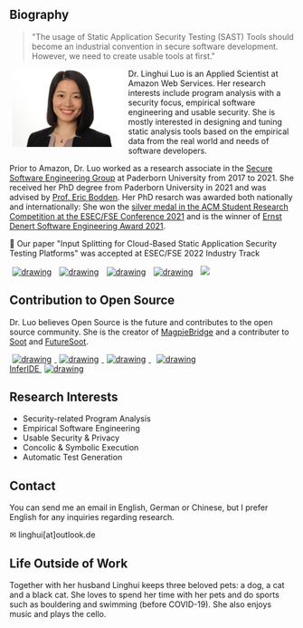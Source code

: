 ## Biography 

>"The usage of Static Application Security Testing (SAST) Tools should become an industrial
convention in secure software development. However, we need to
create usable tools at first."                                                               

<img src="profile.jpeg" alt="drawing" width="200" style="float: left;" hspace="5"/> 

Dr. Linghui Luo is an Applied Scientist at Amazon Web Services. Her research interests include program analysis with a security focus, empirical software engineering and usable security. She is mostly interested in designing and tuning static analysis tools based on the empirical data from the real world and needs of software developers. 

Prior to Amazon, Dr. Luo worked as a research associate in the [Secure Software Engineering Group](https://www.hni.uni-paderborn.de/en/software-engineering) at Paderborn University from 2017 to 2021. She received her PhD degree from Paderborn University in 2021 and was advised by [Prof. Eric Bodden](https://www.bodden.de). Her PhD resarch was awarded both nationally and internationally: She won the [silver medal in the ACM Student Research Competition at the ESEC/FSE Conference 2021](https://src.acm.org/winners/2022) and is the winner of [Ernst Denert Software Engineering Award 2021](https://fb-swt.gi.de/weiteres/ernst-denert-se-preis/bisherige-preistraeger).   

<p>📢 Our paper "Input Splitting for Cloud-Based Static Application Security Testing Platforms" was accepted at ESEC/FSE 2022 Industry Track</p> 

<!-- display social media buttons in your README -->
<!-- Github -->
<a href="https://github.com/linghuiluo">
<img src="https://github.githubassets.com/images/modules/logos_page/Octocat.png" alt="drawing" width="50" hspace="5"></a>
<!-- Twitter-->
<a href="https://twitter.com/LinghuiLuo">
<img src="https://upload.wikimedia.org/wikipedia/de/thumb/9/9f/Twitter_bird_logo_2012.svg/600px-Twitter_bird_logo_2012.svg.png" alt="drawing" width="50" hspace="5"></a>
<!-- LinkedIn -->
<a href="https://www.linkedin.com/in/linghui-luo">
<img src="https://content.linkedin.com/content/dam/me/business/en-us/amp/brand-site/v2/bg/LI-Bug.svg.original.svg" alt="drawing" width="50" hspace="5"></a>
<!-- dblp -->
<a href="https://dblp.org/pid/244/4638.html">
<img src ="https://dblp.org/img/logo.320x120.png" alt="drawing" width="120" hspace="5"></a>
<!-- orcid -->
<a href="https://orcid.org/0000-0003-2054-0373">
<img src="https://orcid.org/assets/vectors/orcid.logo.svg" width="110" hspace="5"></a>

## Contribution to Open Source
Dr. Luo believes Open Source is the future and contributes to the open source community. She is the creator of [MagpieBridge](https://github.com/MagpieBridge/MagpieBridge) and a contributer to [Soot](https://github.com/soot-oss/soot) and [FutureSoot](http://soot-oss.github.io/soot/future-soot/).

<a href="https://github.com/MagpieBridge/MagpieBridge">
<img src="https://github.com/MagpieBridge/MagpieBridge/blob/develop/doc/logshort.png?raw=true" alt="drawing" width="120" hspace="5">
</a>
<a href="https://github.com/secure-software-engineering/COVA">
<img src="https://github.com/secure-software-engineering/COVA/blob/master/cova-logo.PNG?raw=true" alt="drawing" width="110" hspace="5">
</a>
<a href="https://github.com/Sable/soot">
<img src="https://soot-oss.github.io/soot/logo/soot-logo.png" alt="drawing" width="100" hspace="5">
</a>
<a href="https://github.com/wala/WALA">
<img src="https://camo.githubusercontent.com/f93ac6c787736f5dd26e31ba2b3f4654bf1b7475c52d2e305408633207ce79d9/687474703a2f2f77616c612e736f75726365666f7267652e6e65742f77696b692f696d616765732f392f39342f57414c412d62616e6e65722e706e67" alt="drawing" width="150" hspace="10">
</a><br>
<a href="https://marketplace.visualstudio.com/items?itemName=LinghuiLuo.inferide">
InferIDE <img src="https://fbinfer.com/img/logo.png" alt="drawing" width="50" hspace="5"> 
</a><br>

## Research Interests
- Security-related Program Analysis
- Empirical Software Engineering
- Usable Security & Privacy
- Concolic & Symbolic Execution
- Automatic Test Generation 

## Contact
You can send me an email in English, German or Chinese, but I prefer English for any inquiries regarding research. 

&#x2709; linghui[at]outlook.de

## Life Outside of Work
Together with her husband Linghui keeps three beloved pets: a dog, a cat and a black cat.
She loves to spend her time with her pets and do sports such as bouldering and swimming (before COVID-19). 
She also enjoys music and plays the cello. 


